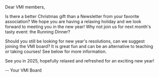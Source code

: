 Dear VMI members,

Is there a better Christmas gift than a Newsletter from your favorite association? We hope you are having a relaxing holiday and we look forward to meeting you in the new year! Why not join us for next month's tasty event: the Running Dinner?

Should you still be looking for new year's resolutions, can we suggest joining the VMI board? It is great fun and can be an alternative to teaching or taking courses! See below for more information.

See you in 2025, hopefully relaxed and refreshed for an exciting new year!

-- Your VMI Board
